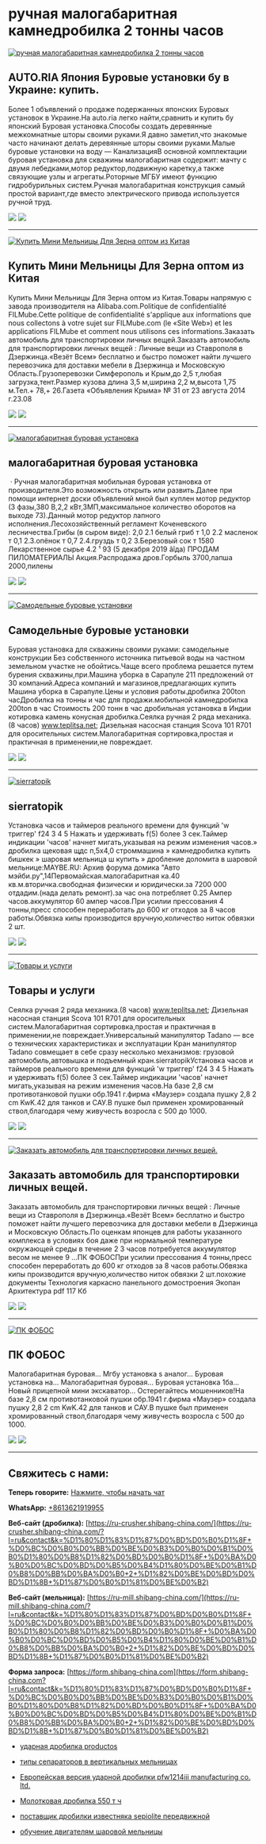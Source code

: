 # ручная малогабаритная камнедробилка 2 тонны часов

<a href="https://swt.shibang-china.com/?l=ru&img&k=%D1%80%D1%83%D1%87%D0%BD%D0%B0%D1%8F+%D0%BC%D0%B0%D0%BB%D0%BE%D0%B3%D0%B0%D0%B1%D0%B0%D1%80%D0%B8%D1%82%D0%BD%D0%B0%D1%8F+%D0%BA%D0%B0%D0%BC%D0%BD%D0%B5%D0%B4%D1%80%D0%BE%D0%B1%D0%B8%D0%BB%D0%BA%D0%B0+2+%D1%82%D0%BE%D0%BD%D0%BD%D1%8B+%D1%87%D0%B0%D1%81%D0%BE%D0%B2" target="_blank">![ручная малогабаритная камнедробилка 2 тонны часов](http://static.shibang-china.com/all-800x300/595.jpg)</a>

## AUTO.RIA Япония Буровые установки бу в Украине: купить.
Более 1 объявлений о продаже подержанных японских Буровых установок в Украине.На auto.ria легко найти,сравнить и купить бу японский Буровая установка.Способы создать деревянные межкомнатные шторы своими руками.Я давно заметил,что знакомые часто начинают делать деревянные шторы своими руками.Малые буровые установки на воду — КанализацияВ основной комплектации буровая установка для скважины малогабаритная содержит: мачту с двумя лебедками,мотор редуктор,подвижную каретку,а также связующие узлы и агрегаты.Роторные МГБУ имеют функцию гидробурильных систем.Ручная малогабаритная конструкция самый простой вариант,где вместо электрического привода используется ручной труд.


<a href="https://whatsapp.shibangsoft.com/WhatsApp.php" target="_blank" title="WhatsApp">![](http://static.shibang-china.com/icon/whatsapp.png)</a> <a href="https://swt.shibang-china.com/?l=ru&icon&k=%D1%80%D1%83%D1%87%D0%BD%D0%B0%D1%8F+%D0%BC%D0%B0%D0%BB%D0%BE%D0%B3%D0%B0%D0%B1%D0%B0%D1%80%D0%B8%D1%82%D0%BD%D0%B0%D1%8F+%D0%BA%D0%B0%D0%BC%D0%BD%D0%B5%D0%B4%D1%80%D0%BE%D0%B1%D0%B8%D0%BB%D0%BA%D0%B0+2+%D1%82%D0%BE%D0%BD%D0%BD%D1%8B+%D1%87%D0%B0%D1%81%D0%BE%D0%B2" target="_blank">![](http://static.shibang-china.com/icon/chat-ru.png)</a>

---

<a href="https://swt.shibang-china.com/?l=ru&img&k=%D1%80%D1%83%D1%87%D0%BD%D0%B0%D1%8F+%D0%BC%D0%B0%D0%BB%D0%BE%D0%B3%D0%B0%D0%B1%D0%B0%D1%80%D0%B8%D1%82%D0%BD%D0%B0%D1%8F+%D0%BA%D0%B0%D0%BC%D0%BD%D0%B5%D0%B4%D1%80%D0%BE%D0%B1%D0%B8%D0%BB%D0%BA%D0%B0+2+%D1%82%D0%BE%D0%BD%D0%BD%D1%8B+%D1%87%D0%B0%D1%81%D0%BE%D0%B2" target="_blank">![Купить Мини Мельницы Для Зерна оптом из Китая](http://static.shibang-china.com/all-800x300/1269.jpg)</a>

## Купить Мини Мельницы Для Зерна оптом из Китая
Купить Мини Мельницы Для Зерна оптом из Китая.Товары напрямую с завода производителя на Alibaba.com.Politique de confidentialit&#233; FILMube.Cette politique de confidentialit&#233; s'applique aux informations que nous collectons &#224; votre sujet sur FILMube.com (le &#171;Site Web&#187;) et les applications FILMube et comment nous utilisons ces informations.Заказать автомобиль для транспортировки личныx вещей.Заказать автомобиль для транспортировки личныx вещей : Личные вещи из Ставрополя в Дзержинца.&#171;Везёт Всем&#187; бесплатно и быстро поможет найти лучшего перевозчика для доставки мебели в Дзержинца и Московскую Область.Грузоперевозки Симферополь и Крым,до 2,5 т,любая загрузка,тент.Размер кузова длина 3,5 м,ширина 2,2 м,высота 1,75 м.Тел.+ 78,+ 26.Газета &#171;Объявления Крыма&#187; № 31 от 23 августа 2014 г.23.08


<a href="https://whatsapp.shibangsoft.com/WhatsApp.php" target="_blank" title="WhatsApp">![](http://static.shibang-china.com/icon/whatsapp.png)</a> <a href="https://swt.shibang-china.com/?l=ru&icon&k=%D1%80%D1%83%D1%87%D0%BD%D0%B0%D1%8F+%D0%BC%D0%B0%D0%BB%D0%BE%D0%B3%D0%B0%D0%B1%D0%B0%D1%80%D0%B8%D1%82%D0%BD%D0%B0%D1%8F+%D0%BA%D0%B0%D0%BC%D0%BD%D0%B5%D0%B4%D1%80%D0%BE%D0%B1%D0%B8%D0%BB%D0%BA%D0%B0+2+%D1%82%D0%BE%D0%BD%D0%BD%D1%8B+%D1%87%D0%B0%D1%81%D0%BE%D0%B2" target="_blank">![](http://static.shibang-china.com/icon/chat-ru.png)</a>

---

<a href="https://swt.shibang-china.com/?l=ru&img&k=%D1%80%D1%83%D1%87%D0%BD%D0%B0%D1%8F+%D0%BC%D0%B0%D0%BB%D0%BE%D0%B3%D0%B0%D0%B1%D0%B0%D1%80%D0%B8%D1%82%D0%BD%D0%B0%D1%8F+%D0%BA%D0%B0%D0%BC%D0%BD%D0%B5%D0%B4%D1%80%D0%BE%D0%B1%D0%B8%D0%BB%D0%BA%D0%B0+2+%D1%82%D0%BE%D0%BD%D0%BD%D1%8B+%D1%87%D0%B0%D1%81%D0%BE%D0%B2" target="_blank">![малогабаритная буровая установка](http://static.shibang-china.com/all-800x300/206.jpg)</a>

## малогабаритная буровая установка
&nbsp;&#0183;&#32;Ручная малогабаритная мобильная буровая установка от производителя.Это возможность открыть или развить.Далее при помощи интернет доски объявлений мной был куплен мотор редуктор (3 фазы,380 В,2,2 кВт,ЗМП,максимальное количество оборотов на выходе 73).Данный мотор редуктор лапного исполнения.Лесохозяйственный регламент Коченевского лесничества.Грибы (в сыром виде): 2,0 2.1 белый гриб т 1,0 2.2 масленок т 0,1 2.3.опёнок т 0,7 2.4.груздь т 0,2 3.Березовый сок т 1580 Лекарственное сырье 4.2 &#185; 93 (5 декабря 2019 &#227;&#238;да) ПРОДАМ ПИЛОМАТЕРИАЛЫ Акция.Распродажа дров.Горбыль 3700,лапша 2000,пилены


<a href="https://whatsapp.shibangsoft.com/WhatsApp.php" target="_blank" title="WhatsApp">![](http://static.shibang-china.com/icon/whatsapp.png)</a> <a href="https://swt.shibang-china.com/?l=ru&icon&k=%D1%80%D1%83%D1%87%D0%BD%D0%B0%D1%8F+%D0%BC%D0%B0%D0%BB%D0%BE%D0%B3%D0%B0%D0%B1%D0%B0%D1%80%D0%B8%D1%82%D0%BD%D0%B0%D1%8F+%D0%BA%D0%B0%D0%BC%D0%BD%D0%B5%D0%B4%D1%80%D0%BE%D0%B1%D0%B8%D0%BB%D0%BA%D0%B0+2+%D1%82%D0%BE%D0%BD%D0%BD%D1%8B+%D1%87%D0%B0%D1%81%D0%BE%D0%B2" target="_blank">![](http://static.shibang-china.com/icon/chat-ru.png)</a>

---

<a href="https://swt.shibang-china.com/?l=ru&img&k=%D1%80%D1%83%D1%87%D0%BD%D0%B0%D1%8F+%D0%BC%D0%B0%D0%BB%D0%BE%D0%B3%D0%B0%D0%B1%D0%B0%D1%80%D0%B8%D1%82%D0%BD%D0%B0%D1%8F+%D0%BA%D0%B0%D0%BC%D0%BD%D0%B5%D0%B4%D1%80%D0%BE%D0%B1%D0%B8%D0%BB%D0%BA%D0%B0+2+%D1%82%D0%BE%D0%BD%D0%BD%D1%8B+%D1%87%D0%B0%D1%81%D0%BE%D0%B2" target="_blank">![Самодельные буровые установки](http://static.shibang-china.com/all-800x300/898.jpg)</a>

## Самодельные буровые установки
Буровая установка для скважины своими руками: самодельные конструкции Без собственного источника питьевой воды на частном земельном участке не обойтись.Чаще всего проблема решается путем бурения скважины,при.Машина уборка в Сарапуле 211 предложений от 30 компаний.Адреса компаний и магазинов,предлагающих купить Машина уборка в Сарапуле.Цены и условия работы.дробилка 200ton часДробилка на тонны и час для продажи.мобильной камнедробилка 200ton в час Стоимость 200 тонн в час дробильная установка в Индии котировка камень конусная дробилка.Сеялка ручная 2 ряда механика.(8 часов) www.teplitsa.net; Дизельная насосная станция Scova 101 R701 для оросительных систем.Малогабаритная сортировка,простая и практичная в применении,не повреждает.


<a href="https://whatsapp.shibangsoft.com/WhatsApp.php" target="_blank" title="WhatsApp">![](http://static.shibang-china.com/icon/whatsapp.png)</a> <a href="https://swt.shibang-china.com/?l=ru&icon&k=%D1%80%D1%83%D1%87%D0%BD%D0%B0%D1%8F+%D0%BC%D0%B0%D0%BB%D0%BE%D0%B3%D0%B0%D0%B1%D0%B0%D1%80%D0%B8%D1%82%D0%BD%D0%B0%D1%8F+%D0%BA%D0%B0%D0%BC%D0%BD%D0%B5%D0%B4%D1%80%D0%BE%D0%B1%D0%B8%D0%BB%D0%BA%D0%B0+2+%D1%82%D0%BE%D0%BD%D0%BD%D1%8B+%D1%87%D0%B0%D1%81%D0%BE%D0%B2" target="_blank">![](http://static.shibang-china.com/icon/chat-ru.png)</a>

---

<a href="https://swt.shibang-china.com/?l=ru&img&k=%D1%80%D1%83%D1%87%D0%BD%D0%B0%D1%8F+%D0%BC%D0%B0%D0%BB%D0%BE%D0%B3%D0%B0%D0%B1%D0%B0%D1%80%D0%B8%D1%82%D0%BD%D0%B0%D1%8F+%D0%BA%D0%B0%D0%BC%D0%BD%D0%B5%D0%B4%D1%80%D0%BE%D0%B1%D0%B8%D0%BB%D0%BA%D0%B0+2+%D1%82%D0%BE%D0%BD%D0%BD%D1%8B+%D1%87%D0%B0%D1%81%D0%BE%D0%B2" target="_blank">![sierratopik](http://static.shibang-china.com/all-800x300/1380.jpg)</a>

## sierratopik
Установка часов и таймеров реального времени для функций 'w триггер' f24 3 4 5 Нажать и удерживать f(5) более 3 сек.Таймер индикации 'часов' начнет мигать,указывая на режим изменения часов.&#187; дробилка щековая щдс п,5х4,0 строммашина &#187; камнедробилка купить бишкек &#187; шаровая мельница ш купить &#187; дробление доломита в шаровой мельнице:MAYBE.RU: Архив форума домика &quot;Авто мэйби.ру&quot;,14Первомайская.малогабаритная ка.40 кв.м.вторичка.свободная физически и юридически.за 7200 000 отдадим.(нада делать ремонт).за час она потребляет 0.25 Ампер часов.аккумулятор 60 ампер часов.При усилии прессования 4 тонны,пресс способен переработать до 600 кг отходов за 8 часов работы.Обвязка кипы производится вручную,количество ниток обвязки 2 шт.


<a href="https://whatsapp.shibangsoft.com/WhatsApp.php" target="_blank" title="WhatsApp">![](http://static.shibang-china.com/icon/whatsapp.png)</a> <a href="https://swt.shibang-china.com/?l=ru&icon&k=%D1%80%D1%83%D1%87%D0%BD%D0%B0%D1%8F+%D0%BC%D0%B0%D0%BB%D0%BE%D0%B3%D0%B0%D0%B1%D0%B0%D1%80%D0%B8%D1%82%D0%BD%D0%B0%D1%8F+%D0%BA%D0%B0%D0%BC%D0%BD%D0%B5%D0%B4%D1%80%D0%BE%D0%B1%D0%B8%D0%BB%D0%BA%D0%B0+2+%D1%82%D0%BE%D0%BD%D0%BD%D1%8B+%D1%87%D0%B0%D1%81%D0%BE%D0%B2" target="_blank">![](http://static.shibang-china.com/icon/chat-ru.png)</a>

---

<a href="https://swt.shibang-china.com/?l=ru&img&k=%D1%80%D1%83%D1%87%D0%BD%D0%B0%D1%8F+%D0%BC%D0%B0%D0%BB%D0%BE%D0%B3%D0%B0%D0%B1%D0%B0%D1%80%D0%B8%D1%82%D0%BD%D0%B0%D1%8F+%D0%BA%D0%B0%D0%BC%D0%BD%D0%B5%D0%B4%D1%80%D0%BE%D0%B1%D0%B8%D0%BB%D0%BA%D0%B0+2+%D1%82%D0%BE%D0%BD%D0%BD%D1%8B+%D1%87%D0%B0%D1%81%D0%BE%D0%B2" target="_blank">![Товары и услуги](http://static.shibang-china.com/all-800x300/1053.jpg)</a>

## Товары и услуги
Сеялка ручная 2 ряда механика.(8 часов) www.teplitsa.net; Дизельная насосная станция Scova 101 R701 для оросительных систем.Малогабаритная сортировка,простая и практичная в применении,не повреждает.Универсальный манипулятор Tadano — все о технических характеристиках и эксплуатации Кран манипулятор Tadano совмещает в себе сразу несколько механизмов: грузовой автомобиль,автовышка и подъемный кран.sierratopikУстановка часов и таймеров реального времени для функций 'w триггер' f24 3 4 5 Нажать и удерживать f(5) более 3 сек.Таймер индикации 'часов' начнет мигать,указывая на режим изменения часов.На базе 2,8 см противотанковой пушки обр.1941 г.фирма &#171;Маузер&#187; создала пушку 2,8 2 cm KwK.42 для танков и САУ.В пушке был применен хромированный ствол,благодаря чему живучесть возросла с 500 до 1000.


<a href="https://whatsapp.shibangsoft.com/WhatsApp.php" target="_blank" title="WhatsApp">![](http://static.shibang-china.com/icon/whatsapp.png)</a> <a href="https://swt.shibang-china.com/?l=ru&icon&k=%D1%80%D1%83%D1%87%D0%BD%D0%B0%D1%8F+%D0%BC%D0%B0%D0%BB%D0%BE%D0%B3%D0%B0%D0%B1%D0%B0%D1%80%D0%B8%D1%82%D0%BD%D0%B0%D1%8F+%D0%BA%D0%B0%D0%BC%D0%BD%D0%B5%D0%B4%D1%80%D0%BE%D0%B1%D0%B8%D0%BB%D0%BA%D0%B0+2+%D1%82%D0%BE%D0%BD%D0%BD%D1%8B+%D1%87%D0%B0%D1%81%D0%BE%D0%B2" target="_blank">![](http://static.shibang-china.com/icon/chat-ru.png)</a>

---

<a href="https://swt.shibang-china.com/?l=ru&img&k=%D1%80%D1%83%D1%87%D0%BD%D0%B0%D1%8F+%D0%BC%D0%B0%D0%BB%D0%BE%D0%B3%D0%B0%D0%B1%D0%B0%D1%80%D0%B8%D1%82%D0%BD%D0%B0%D1%8F+%D0%BA%D0%B0%D0%BC%D0%BD%D0%B5%D0%B4%D1%80%D0%BE%D0%B1%D0%B8%D0%BB%D0%BA%D0%B0+2+%D1%82%D0%BE%D0%BD%D0%BD%D1%8B+%D1%87%D0%B0%D1%81%D0%BE%D0%B2" target="_blank">![Заказать автомобиль для транспортировки личныx вещей.](http://static.shibang-china.com/all-800x300/1252.jpg)</a>

## Заказать автомобиль для транспортировки личныx вещей.
Заказать автомобиль для транспортировки личныx вещей : Личные вещи из Ставрополя в Дзержинца.&#171;Везёт Всем&#187; бесплатно и быстро поможет найти лучшего перевозчика для доставки мебели в Дзержинца и Московскую Область.По оценкам японцев для работы указанного комплекса в условиях боя даже при нормальной температуре окружающей среды в течение 2 3 часов потребуется аккумулятор весом не менее 9 …ПК ФОБОСПри усилии прессования 4 тонны,пресс способен переработать до 600 кг отходов за 8 часов работы.Обвязка кипы производится вручную,количество ниток обвязки 2 шт.похожие документы Технология каркасно панельного домостроения Экопан Архитектура pdf 117 Кб


<a href="https://whatsapp.shibangsoft.com/WhatsApp.php" target="_blank" title="WhatsApp">![](http://static.shibang-china.com/icon/whatsapp.png)</a> <a href="https://swt.shibang-china.com/?l=ru&icon&k=%D1%80%D1%83%D1%87%D0%BD%D0%B0%D1%8F+%D0%BC%D0%B0%D0%BB%D0%BE%D0%B3%D0%B0%D0%B1%D0%B0%D1%80%D0%B8%D1%82%D0%BD%D0%B0%D1%8F+%D0%BA%D0%B0%D0%BC%D0%BD%D0%B5%D0%B4%D1%80%D0%BE%D0%B1%D0%B8%D0%BB%D0%BA%D0%B0+2+%D1%82%D0%BE%D0%BD%D0%BD%D1%8B+%D1%87%D0%B0%D1%81%D0%BE%D0%B2" target="_blank">![](http://static.shibang-china.com/icon/chat-ru.png)</a>

---

<a href="https://swt.shibang-china.com/?l=ru&img&k=%D1%80%D1%83%D1%87%D0%BD%D0%B0%D1%8F+%D0%BC%D0%B0%D0%BB%D0%BE%D0%B3%D0%B0%D0%B1%D0%B0%D1%80%D0%B8%D1%82%D0%BD%D0%B0%D1%8F+%D0%BA%D0%B0%D0%BC%D0%BD%D0%B5%D0%B4%D1%80%D0%BE%D0%B1%D0%B8%D0%BB%D0%BA%D0%B0+2+%D1%82%D0%BE%D0%BD%D0%BD%D1%8B+%D1%87%D0%B0%D1%81%D0%BE%D0%B2" target="_blank">![ПК ФОБОС](http://static.shibang-china.com/all-800x300/632.jpg)</a>

## ПК ФОБОС
Малогабаритная буровая… Мгбу установка s аналог… Буровая установка на… Малогабаритная буровая… Буровая установка 1ба… Новый прицепной мини экскаватор… Остерегайтесь мошенников!На базе 2,8 см противотанковой пушки обр.1941 г.фирма &#171;Маузер&#187; создала пушку 2,8 2 cm KwK.42 для танков и САУ.В пушке был применен хромированный ствол,благодаря чему живучесть возросла с 500 до 1000.

<a href="https://whatsapp.shibangsoft.com/WhatsApp.php" target="_blank" title="WhatsApp">![](http://static.shibang-china.com/icon/whatsapp.png)</a> <a href="https://swt.shibang-china.com/?l=ru&icon&k=%D1%80%D1%83%D1%87%D0%BD%D0%B0%D1%8F+%D0%BC%D0%B0%D0%BB%D0%BE%D0%B3%D0%B0%D0%B1%D0%B0%D1%80%D0%B8%D1%82%D0%BD%D0%B0%D1%8F+%D0%BA%D0%B0%D0%BC%D0%BD%D0%B5%D0%B4%D1%80%D0%BE%D0%B1%D0%B8%D0%BB%D0%BA%D0%B0+2+%D1%82%D0%BE%D0%BD%D0%BD%D1%8B+%D1%87%D0%B0%D1%81%D0%BE%D0%B2" target="_blank">![](http://static.shibang-china.com/icon/chat-ru.png)</a>

---
## Свяжитесь с нами:

**Теперь говорите:** [Нажмите, чтобы начать чат](https://swt.shibang-china.com?l=ru&contact&k=%D1%80%D1%83%D1%87%D0%BD%D0%B0%D1%8F+%D0%BC%D0%B0%D0%BB%D0%BE%D0%B3%D0%B0%D0%B1%D0%B0%D1%80%D0%B8%D1%82%D0%BD%D0%B0%D1%8F+%D0%BA%D0%B0%D0%BC%D0%BD%D0%B5%D0%B4%D1%80%D0%BE%D0%B1%D0%B8%D0%BB%D0%BA%D0%B0+2+%D1%82%D0%BE%D0%BD%D0%BD%D1%8B+%D1%87%D0%B0%D1%81%D0%BE%D0%B2)

**WhatsApp:**  [+8613621919955](https://whatsapp.shibangsoft.com/WhatsApp.php)

**Веб-сайт (дробилка):** [https://ru-crusher.shibang-china.com/](https://ru-crusher.shibang-china.com/?l=ru&contact&k=%D1%80%D1%83%D1%87%D0%BD%D0%B0%D1%8F+%D0%BC%D0%B0%D0%BB%D0%BE%D0%B3%D0%B0%D0%B1%D0%B0%D1%80%D0%B8%D1%82%D0%BD%D0%B0%D1%8F+%D0%BA%D0%B0%D0%BC%D0%BD%D0%B5%D0%B4%D1%80%D0%BE%D0%B1%D0%B8%D0%BB%D0%BA%D0%B0+2+%D1%82%D0%BE%D0%BD%D0%BD%D1%8B+%D1%87%D0%B0%D1%81%D0%BE%D0%B2)

**Веб-сайт (мельница):** [https://ru-mill.shibang-china.com/](https://ru-mill.shibang-china.com/?l=ru&contact&k=%D1%80%D1%83%D1%87%D0%BD%D0%B0%D1%8F+%D0%BC%D0%B0%D0%BB%D0%BE%D0%B3%D0%B0%D0%B1%D0%B0%D1%80%D0%B8%D1%82%D0%BD%D0%B0%D1%8F+%D0%BA%D0%B0%D0%BC%D0%BD%D0%B5%D0%B4%D1%80%D0%BE%D0%B1%D0%B8%D0%BB%D0%BA%D0%B0+2+%D1%82%D0%BE%D0%BD%D0%BD%D1%8B+%D1%87%D0%B0%D1%81%D0%BE%D0%B2)

**Форма запроса:** [https://form.shibang-china.com](https://form.shibang-china.com?l=ru&contact&k=%D1%80%D1%83%D1%87%D0%BD%D0%B0%D1%8F+%D0%BC%D0%B0%D0%BB%D0%BE%D0%B3%D0%B0%D0%B1%D0%B0%D1%80%D0%B8%D1%82%D0%BD%D0%B0%D1%8F+%D0%BA%D0%B0%D0%BC%D0%BD%D0%B5%D0%B4%D1%80%D0%BE%D0%B1%D0%B8%D0%BB%D0%BA%D0%B0+2+%D1%82%D0%BE%D0%BD%D0%BD%D1%8B+%D1%87%D0%B0%D1%81%D0%BE%D0%B2)

* [ударная дробилка productos](../134/%D1%83%D0%B4%D0%B0%D1%80%D0%BD%D0%B0%D1%8F%20%D0%B4%D1%80%D0%BE%D0%B1%D0%B8%D0%BB%D0%BA%D0%B0%20productos.md)

* [типы сепараторов в вертикальных мельницах](../134/%D1%82%D0%B8%D0%BF%D1%8B%20%D1%81%D0%B5%D0%BF%D0%B0%D1%80%D0%B0%D1%82%D0%BE%D1%80%D0%BE%D0%B2%20%D0%B2%20%D0%B2%D0%B5%D1%80%D1%82%D0%B8%D0%BA%D0%B0%D0%BB%D1%8C%D0%BD%D1%8B%D1%85%20%D0%BC%D0%B5%D0%BB%D1%8C%D0%BD%D0%B8%D1%86%D0%B0%D1%85.md)

* [Европейская версия ударной дробилки pfw1214iii manufacturing co. ltd.](../131/%D0%95%D0%B2%D1%80%D0%BE%D0%BF%D0%B5%D0%B9%D1%81%D0%BA%D0%B0%D1%8F%20%D0%B2%D0%B5%D1%80%D1%81%D0%B8%D1%8F%20%D1%83%D0%B4%D0%B0%D1%80%D0%BD%D0%BE%D0%B9%20%D0%B4%D1%80%D0%BE%D0%B1%D0%B8%D0%BB%D0%BA%D0%B8%20pfw1214iii%20manufacturing%20co.%20ltd..md)

* [Молотковая дробилка 550 т  ч](../131/%D0%9C%D0%BE%D0%BB%D0%BE%D1%82%D0%BA%D0%BE%D0%B2%D0%B0%D1%8F%20%D0%B4%D1%80%D0%BE%D0%B1%D0%B8%D0%BB%D0%BA%D0%B0%20550%20%D1%82%20%20%D1%87.md)

* [поставщик дробилки известняка sepiolite передвижной](../135/%D0%BF%D0%BE%D1%81%D1%82%D0%B0%D0%B2%D1%89%D0%B8%D0%BA%20%D0%B4%D1%80%D0%BE%D0%B1%D0%B8%D0%BB%D0%BA%D0%B8%20%D0%B8%D0%B7%D0%B2%D0%B5%D1%81%D1%82%D0%BD%D1%8F%D0%BA%D0%B0%20sepiolite%20%D0%BF%D0%B5%D1%80%D0%B5%D0%B4%D0%B2%D0%B8%D0%B6%D0%BD%D0%BE%D0%B9.md)

* [обучение двигателям шаровой мельницы](../133/%D0%BE%D0%B1%D1%83%D1%87%D0%B5%D0%BD%D0%B8%D0%B5%20%D0%B4%D0%B2%D0%B8%D0%B3%D0%B0%D1%82%D0%B5%D0%BB%D1%8F%D0%BC%20%D1%88%D0%B0%D1%80%D0%BE%D0%B2%D0%BE%D0%B9%20%D0%BC%D0%B5%D0%BB%D1%8C%D0%BD%D0%B8%D1%86%D1%8B.md)